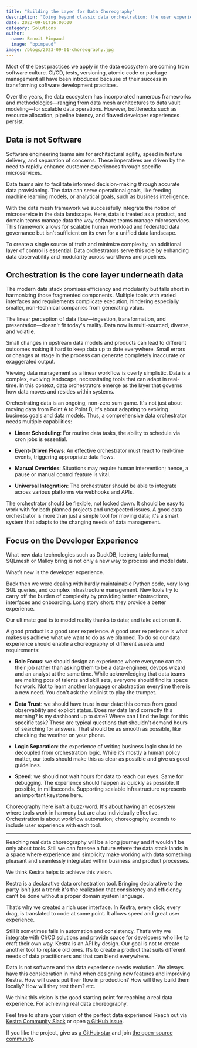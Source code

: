 ```yaml
---
title: "Building the Layer for Data Choreography"
description: "Going beyond classic data orchestration: the user experience"
date: 2023-09-01T16:00:00
category: Solutions
author:
  name: Benoit Pimpaud
  image: "bpimpaud"
image: /blogs/2023-09-01-choreography.jpg
---
```


Most of the best practices we apply in the data ecosystem are coming from software culture. CI/CD, tests, versioning, atomic code or package management all have been introduced because of their success in transforming software development practices.

Over the years, the data ecosystem has incorporated numerous frameworks and methodologies—ranging from data mesh architectures to data vault modeling—for scalable data operations. However, bottlenecks such as resource allocation, pipeline latency, and flawed developer experiences persist.


## Data is not Software

Software engineering teams aim for architectural agility, speed in feature delivery, and separation of concerns. These imperatives are driven by the need to rapidly enhance customer experiences through specific microservices.

Data teams aim to facilitate informed decision-making through accurate data provisioning. The data can serve operational goals, like feeding machine learning models, or analytical goals, such as business intelligence.

With the data mesh framework we successfully integrate the notion of microservice in the data landscape. Here, data is treated as a product, and domain teams manage data the way software teams manage microservices. This framework allows for scalable human workload and federated data governance but isn't sufficient on its own for a unified data landscape.


To create a single source of truth and minimize complexity, an additional layer of control is essential. Data orchestrators serve this role by enhancing data observability and modularity across workflows and pipelines.

## Orchestration is the core layer underneath data
The modern data stack promises efficiency and modularity but falls short in harmonizing those fragmented components. Multiple tools with varied interfaces and requirements complicate execution, hindering especially smaller, non-technical companies from generating value.

The linear perception of data flow—ingestion, transformation, and presentation—doesn't fit today's reality. Data now is multi-sourced, diverse, and volatile.

Small changes in upstream data models and products can lead to different outcomes making it hard to keep data up to date everywhere. Small errors or changes at stage in the process can generate completely inaccurate or exaggerated output.

Viewing data management as a linear workflow is overly simplistic. Data is a complex, evolving landscape, necessitating tools that can adapt in real-time. In this context, data orchestrators emerge as the layer that governs how data moves and resides within systems.

Orchestrating data is an ongoing, non-zero sum game. It's not just about moving data from Point A to Point B; it's about adapting to evolving business goals and data models. Thus, a comprehensive data orchestrator needs multiple capabilities:

* **Linear Scheduling**: For routine data tasks, the ability to schedule via cron jobs is essential.

* **Event-Driven Flows**: An effective orchestrator must react to real-time events, triggering appropriate data flows.

* **Manual Overrides**: Situations may require human intervention; hence, a pause or manual control feature is vital.

* **Universal Integration**: The orchestrator should be able to integrate across various platforms via webhooks and APIs.


The orchestrator should be flexible, not locked down. It should be easy to work with for both planned projects and unexpected issues. A good data orchestrator is more than just a simple tool for moving data; it's a smart system that adapts to the changing needs of data management.

## Focus on the Developer Experience

What new data technologies such as DuckDB, Iceberg table format, SQLmesh or Malloy bring is not only a new way to process and model data.

What’s new is the developer experience.

Back then we were dealing with hardly maintainable Python code, very long SQL queries, and complex infrastructure management. New tools try to carry off the burden of complexity by providing better abstractions, interfaces and onboarding. Long story short: they provide a better experience.
 
Our ultimate goal is to model reality thanks to data; and take action on it. 

A good product is a good user experience. A good user experience is what makes us achieve what we want to do as we planned. To do so our data experience should enable a choreography of different assets and requirements:


* **Role Focus**: we should design an experience where everyone can do their job rather than asking them to be a data-engineer, devops wizard and an analyst at the same time.
While acknowledging that data teams are melting pots of talents and skill sets, everyone should find its space for work. Not to learn another language or abstraction everytime there is a new need. You don't ask the violinist to play the trumpet.

* **Data Trust**: we should have trust in our data: this comes from good observability and explicit status. Does my data land correctly this morning? Is my dashboard up to date? Where can I find the logs for this specific task? 
These are typical questions that shouldn't demand hours of searching for answers. That should be as smooth as possible, like checking the weather on your phone.

* **Logic Separation**: the experience of writing business logic should be decoupled from orchestration logic. While it’s mostly a human policy matter, our tools should make this as clear as possible and give us good guidelines.

* **Speed**: we should not wait hours for data to reach our eyes. Same for debugging. The experience should happen as quickly as possible. If possible, in milliseconds. Supporting scalable infrastructure represents an important keystone here.

Choreography here isn't a buzz-word. It's about having an ecosystem where tools work in harmony but are also individually effective. Orchestration is about workflow automation; choreography extends to include user experience with each tool.

---

Reaching real data choreography will be a long journey and it wouldn't be only about tools.
Still we can foresee a future where the data stack lands in a space where experience and simplicity make working with data something pleasant and seamlessly integrated within business and product processes.

We think Kestra helps to achieve this vision. 

Kestra is a declarative data orchestration tool. Bringing declarative to the party isn’t just a trend: it's the realization that consistency and efficiency can't be done without a proper domain system language. 

That’s why we created a rich user interface. In Kestra, every click, every drag, is translated to code at some point. It allows speed and great user experience. 

Still it sometimes fails in automation and consistency. That’s why we integrate with CI/CD solutions and provide space for developers who like to craft their own way. Kestra is an API by design. 
Our goal is not to create another tool to replace old ones. It’s to create a product that suits different needs of data practitioners and that can blend everywhere.

Data is not software and the data experience needs evolution. We always have this consideration in mind when designing new features and improving Kestra. How will users put their flow in production? How will they build them locally? How will they test them? etc.

We think this vision is the good starting point for reaching a real data experience. For achieving real data choreography.


Feel free to share your vision of the perfect data experience! Reach out via [Kestra Community Slack](https://kestra.io/slack) or open [a GitHub issue](https://github.com/kestra-io/kestra). 

If you like the project, give us [a GitHub star](https://github.com/kestra-io/kestra) and join [the open-source community](https://kestra.io/slack).


